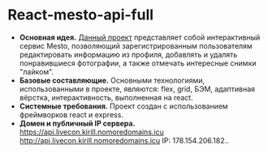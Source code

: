 # React-mesto-api-full
* __Основная идея.__ [Данный проект](https://livecon.kirill.nomoredomains.monster) представляет собой интерактивный сервис Mesto, позволяющий зарегистрированным пользователям редактировать информацию из профиля, добавлять и удалять понравившиеся фотографии, а также отмечать интересные снимки "лайком".
* __Базовые составляющие.__ Основными технологиями, использованными в проекте, являются: flex, grid, БЭМ, адаптивная вёрстка, интерактивность, выполненная на react.
* __Системные требования.__ Проект создан с использованием фреймворков react и express.
* __Домен и публичный IP сервера.__ https://api.livecon.kirill.nomoredomains.icu http://api.livecon.kirill.nomoredomains.icu IP: 178.154.206.182..
